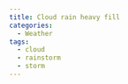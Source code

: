 ```yaml
---
title: Cloud rain heavy fill
categories:
  - Weather
tags:
  - cloud
  - rainstorm
  - storm
---
```

